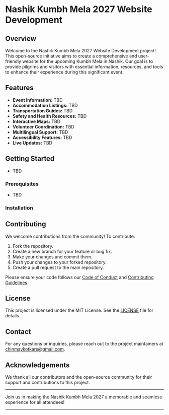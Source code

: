 # Nashik Kumbh Mela 2027 Website Development

## Overview

Welcome to the Nashik Kumbh Mela 2027 Website Development project! This open-source initiative aims to create a comprehensive and user-friendly website for the upcoming Kumbh Mela in Nashik. Our goal is to provide pilgrims and visitors with essential information, resources, and tools to enhance their experience during this significant event.

## Features

- **Event Information:** TBD
- **Accommodation Listings:** TBD
- **Transportation Guides:** TBD
- **Safety and Health Resources:** TBD
- **Interactive Maps:** TBD
- **Volunteer Coordination:** TBD
- **Multilingual Support:** TBD
- **Accessibility Features:** TBD
- **Live Updates:** TBD

## Getting Started
- TBD
### Prerequisites

- TBD

### Installation

## Contributing

We welcome contributions from the community! To contribute:

1. Fork the repository.
2. Create a new branch for your feature or bug fix.
3. Make your changes and commit them.
4. Push your changes to your forked repository.
5. Create a pull request to the main repository.

Please ensure your code follows our [Code of Conduct](CODE_OF_CONDUCT.md) and [Contributing Guidelines](CONTRIBUTING.md).

## License

This project is licensed under the MIT License. See the [LICENSE](LICENSE) file for details.

## Contact

For any questions or inquiries, please reach out to the project maintainers at [chinmaykotkars@gmail.com](mailto:chinmaykotkars@gmail.com).

## Acknowledgements

We thank all our contributors and the open-source community for their support and contributions to this project.

---

Join us in making the Nashik Kumbh Mela 2027 a memorable and seamless experience for all attendees!

---


